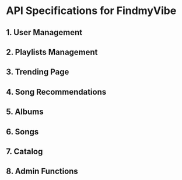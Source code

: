 # API Specifications for FindmyVibe
## 1. User Management
## 2. Playlists Management
## 3. Trending Page
## 4. Song Recommendations
## 5. Albums
## 6. Songs
## 7. Catalog
## 8. Admin Functions

